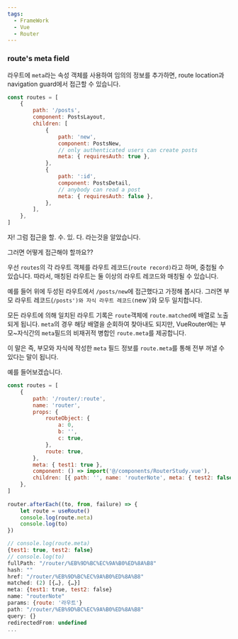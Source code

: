 ```yaml
---
tags:
  - FrameWork
  - Vue
  - Router
---
```

### route's meta field
라우트에 `meta`라는 속성 객체를 사용하여 임의의 정보를 추가하면, route location과 navigation guard에서 접근할 수 있습니다.

```javascript title:"/src/router/index.js"
const routes = [
    {
        path: '/posts',
        component: PostsLayout,
        children: [
            {
                path: 'new',
                component: PostsNew,
                // only authenticated users can create posts
                meta: { requiresAuth: true },
            },
            {
                path: ':id',
                component: PostsDetail,
                // anybody can read a post
                meta: { requiresAuth: false },
            },
        ],
    },
]
```

자! 그럼 접근을 할. 수. 있. 다. 라는것을 알았습니다.

그러면 어떻게 접근해야 할까요??

우선 `routes`의 각 라우트 객체를 라우트 레코드(`route record)`라고 하며, 중첩될 수 있습니다. 따라서, 매칭된 라우트는 둘 이상의 라우트 레코드와 매칭될 수 있습니다.

예를 들어 위에 두성된 라우트에서 `/posts/new`에 접근했다고 가정해 봅시다. 그러면 부모 라우트 레코드(`/posts')와 자식 라우트 레코드(`new`)와 모두 일치합니다.

모든 라우트에 의해 일치된 라우트 기록은 `route`객체에 `route.matched`에 배열로 노출되게 됩니다. `meta`의 경우 해당 배열을 순회하여 찾아내도 되지만, VueRouter에는 부모~자식간의 `meta`필드의 비재귀적 병합인 `route.meta`를 제공합니다.

이 말은 즉, 부모와 자식에 작성한 `meta` 필드 정보를 `route.meta`를 통해 전부 꺼낼 수 있다는 말이 됩니다.

예를 들어보겠습니다.

```javascript title:"/src/router/index.js"
const routes = [  
    {  
        path: '/router/:route',  
        name: 'router',  
        props: {  
            routeObject: {  
                a: 0,  
                b: '',  
                c: true,  
            },  
            route: true,  
        },  
        meta: { test1: true },  
        component: () => import('@/components/RouterStudy.vue'),  
        children: [{ path: '', name: 'routerNote', meta: { test2: false }, component: () => import('@/components/Note.vue'), props: true }],  
    },  
]  
  
router.afterEach((to, from, failure) => {
    let route = useRoute()
    console.log(route.meta)  
    console.log(to)
})
```

```javascript 
// console.log(route.meta)
{test1: true, test2: false}
// console.log(to)
fullPath: "/router/%EB%9D%BC%EC%9A%B0%ED%8A%B8"
hash: ""
href: "/router/%EB%9D%BC%EC%9A%B0%ED%8A%B8"
matched: (2) [{…}, {…}]
meta: {test1: true, test2: false}
name: "routerNote"
params: {route: '라우트'}
path: "/router/%EB%9D%BC%EC%9A%B0%ED%8A%B8"
query: {}
redirectedFrom: undefined
...
```